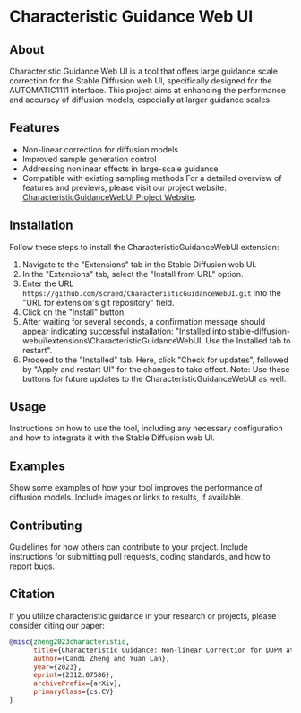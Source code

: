 # Characteristic Guidance Web UI

## About
Characteristic Guidance Web UI is a tool that offers large guidance scale correction for the Stable Diffusion web UI, specifically designed for the AUTOMATIC1111 interface. This project aims at enhancing the performance and accuracy of diffusion models, especially at larger guidance scales.

## Features
- Non-linear correction for diffusion models
- Improved sample generation control
- Addressing nonlinear effects in large-scale guidance
- Compatible with existing sampling methods
For a detailed overview of features and previews, please visit our project website: [CharacteristicGuidanceWebUI Project Website](https://scraed.github.io/CharacteristicGuidance/). 

## Installation
Follow these steps to install the CharacteristicGuidanceWebUI extension:

1. Navigate to the "Extensions" tab in the Stable Diffusion web UI.
2. In the "Extensions" tab, select the "Install from URL" option.
3. Enter the URL `https://github.com/scraed/CharacteristicGuidanceWebUI.git` into the "URL for extension's git repository" field.
4. Click on the "Install" button.
5. After waiting for several seconds, a confirmation message should appear indicating successful installation: "Installed into stable-diffusion-webui\extensions\CharacteristicGuidanceWebUI. Use the Installed tab to restart".
6. Proceed to the "Installed" tab. Here, click "Check for updates", followed by "Apply and restart UI" for the changes to take effect. Note: Use these buttons for future updates to the CharacteristicGuidanceWebUI as well.

## Usage
Instructions on how to use the tool, including any necessary configuration and how to integrate it with the Stable Diffusion web UI.

## Examples
Show some examples of how your tool improves the performance of diffusion models. Include images or links to results, if available.

## Contributing
Guidelines for how others can contribute to your project. Include instructions for submitting pull requests, coding standards, and how to report bugs.

## Citation
If you utilize characteristic guidance in your research or projects, please consider citing our paper:
```bibtex
@misc{zheng2023characteristic,
      title={Characteristic Guidance: Non-linear Correction for DDPM at Large Guidance Scale},
      author={Candi Zheng and Yuan Lan},
      year={2023},
      eprint={2312.07586},
      archivePrefix={arXiv},
      primaryClass={cs.CV}
}


